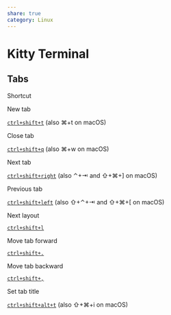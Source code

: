 ```yaml
---
share: true
category: Linux
---
```


# Kitty Terminal 

## Tabs

Shortcut

New tab

[`ctrl+shift+t`](https://sw.kovidgoyal.net/kitty/overview/#tabs-and-windows../conf/#shortcut-kitty.New-tab) (also ⌘+t on macOS)

Close tab

[`ctrl+shift+q`](https://sw.kovidgoyal.net/kitty/overview/#tabs-and-windows../conf/#shortcut-kitty.Close-tab) (also ⌘+w on macOS)

Next tab

[`ctrl+shift+right`](https://sw.kovidgoyal.net/kitty/overview/#tabs-and-windows../conf/#shortcut-kitty.Next-tab) (also ⌃+⇥ and ⇧+⌘+\] on macOS)

Previous tab

[`ctrl+shift+left`](https://sw.kovidgoyal.net/kitty/overview/#tabs-and-windows../conf/#shortcut-kitty.Previous-tab) (also ⇧+⌃+⇥ and ⇧+⌘+\[ on macOS)

Next layout

[`ctrl+shift+l`](https://sw.kovidgoyal.net/kitty/overview/#tabs-and-windows../conf/#shortcut-kitty.Next-layout)

Move tab forward

[`ctrl+shift+.`](https://sw.kovidgoyal.net/kitty/overview/#tabs-and-windows../conf/#shortcut-kitty.Move-tab-forward)

Move tab backward

[`ctrl+shift+,`](https://sw.kovidgoyal.net/kitty/overview/#tabs-and-windows../conf/#shortcut-kitty.Move-tab-backward)

Set tab title

[`ctrl+shift+alt+t`](https://sw.kovidgoyal.net/kitty/overview/#tabs-and-windows../conf/#shortcut-kitty.Set-tab-title) (also ⇧+⌘+i on macOS)
